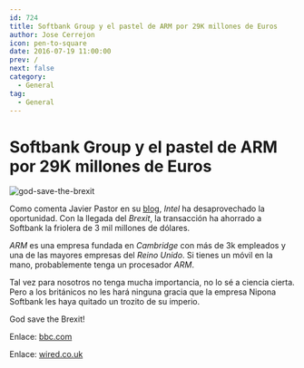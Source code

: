 ```yaml
---
id: 724
title: Softbank Group y el pastel de ARM por 29K millones de Euros
author: Jose Cerrejon
icon: pen-to-square
date: 2016-07-19 11:00:00
prev: /
next: false
category:
  - General
tag:
  - General
---
```


# Softbank Group y el pastel de ARM por 29K millones de Euros

![god-save-the-brexit](/images/2016/07/god-save-the-brexit.png)

Como comenta Javier Pastor en su [blog](http://www.javipas.com/2016/07/18/la-oportunidad-perdida-de-intel/), *Intel* ha desaprovechado la oportunidad. Con la llegada del *Brexit*, la transacción ha ahorrado a Softbank la friolera de 3 mil millones de dólares.

*ARM* es una empresa fundada en *Cambridge* con más de 3k empleados y una de las mayores empresas del *Reino Unido*. Si tienes un móvil en la mano, probablemente tenga un procesador *ARM*.

Tal vez para nosotros no tenga mucha importancia, no lo sé a ciencia cierta. Pero a los británicos no les hará ninguna gracia que la empresa Nipona Softbank les haya quitado un trozito de su imperio. 

God save the Brexit!

Enlace: [bbc.com](http://www.bbc.com/news/business-36822806)

Enlace: [wired.co.uk](http://www.wired.co.uk/article/arm-softbank-deal-price-brexit-bidding-war)